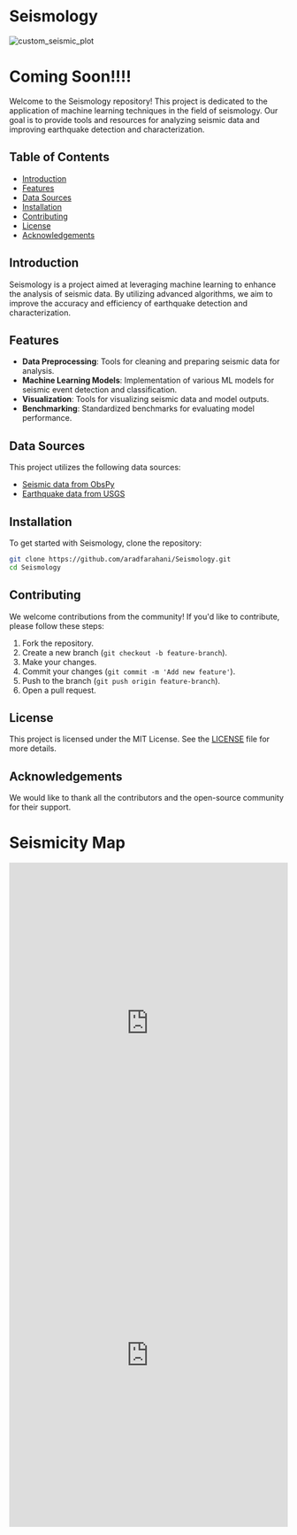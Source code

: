 # Seismology

![custom_seismic_plot](https://github.com/user-attachments/assets/c853b27c-2868-48c9-9d14-6debe1de59b1)

# Coming Soon!!!!

Welcome to the Seismology repository! This project is dedicated to the application of machine learning techniques in the field of seismology. Our goal is to provide tools and resources for analyzing seismic data and improving earthquake detection and characterization.

## Table of Contents

- [Introduction](#introduction)
- [Features](#features)
- [Data Sources](#data-sources)
- [Installation](#installation)
- [Contributing](#contributing)
- [License](#license)
- [Acknowledgements](#acknowledgements)

## Introduction

Seismology is a project aimed at leveraging machine learning to enhance the analysis of seismic data. By utilizing advanced algorithms, we aim to improve the accuracy and efficiency of earthquake detection and characterization.

## Features

- **Data Preprocessing**: Tools for cleaning and preparing seismic data for analysis.
- **Machine Learning Models**: Implementation of various ML models for seismic event detection and classification.
- **Visualization**: Tools for visualizing seismic data and model outputs.
- **Benchmarking**: Standardized benchmarks for evaluating model performance.

## Data Sources

This project utilizes the following data sources:

- [Seismic data from ObsPy](https://examples.obspy.org/RJOB_061005_072159.ehz.new)
- [Earthquake data from USGS](https://earthquake.usgs.gov/earthquakes/feed/v1.0/summary/2.5_month.csv)

## Installation

To get started with Seismology, clone the repository:

```bash
git clone https://github.com/aradfarahani/Seismology.git
cd Seismology
```

## Contributing

We welcome contributions from the community! If you'd like to contribute, please follow these steps:

1. Fork the repository.
2. Create a new branch (`git checkout -b feature-branch`).
3. Make your changes.
4. Commit your changes (`git commit -m 'Add new feature'`).
5. Push to the branch (`git push origin feature-branch`).
6. Open a pull request.

## License

This project is licensed under the MIT License. See the [LICENSE](LICENSE) file for more details.

## Acknowledgements

We would like to thank all the contributors and the open-source community for their support.


<!DOCTYPE html>
<html lang="en">
<head>
    <meta charset="UTF-8">
    <meta name="viewport" content="width=device-width, initial-scale=1.0">
    <title>Seismicity Map</title>
</head>
<body>
    <h1>Seismicity Map</h1>
    <iframe src="https://raw.githubusercontent.com/aradfarahani/Seismology/main/seismicity_map.html" width="100%" height="600px" frameborder="0"></iframe>
</body>
</html>


<iframe src="https://raw.githubusercontent.com/aradfarahani/Seismology/main/seismicity_map.html" width="100%" height="600px" frameborder="0"></iframe>

